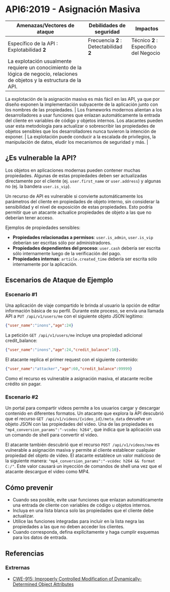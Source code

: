 API6:2019 - Asignación Masiva
=============================

| Amenazas/Vectores de ataque | Debilidades de seguridad | Impactos |
| - | - | - |
| Específico de la API : Explotabilidad **2** | Frecuencia **2** : Detectabilidad **2** | Técnico **2** : Específico del Negocio |
| La explotación usualmente requiere un conocimiento de la lógica de negocio, relaciones de objetos y la estructura de la API.
La explotación de la asignación masiva es más fácil en las API, ya que por diseño exponen la implementación subyacente de la aplicación
junto con los nombres de las propiedades. | Los frameworks modernos alientan a los desarrolladores a usar funciones que enlazan
automáticamente la entrada del cliente en variables de código y objetos internos. Los atacantes pueden usar esta metodología para
actualizar o sobrescribir las propiedades de objetos sensibles que los desarrolladores nunca tuvieron la intención de exponer. |
La explotación puede conducir a la escalada de privilegios, la manipulación de datos, eludir los mecanismos de seguridad y más. |

## ¿Es vulnerable la API?

Los objetos en aplicaciones modernas pueden contener muchas propiedades.
Algunas de estas propiedades deben ser actualizadas directamente por el cliente
(ej. `user.first_name` or `user.address`) y algunas no (ej. la bandera `user.is_vip`).

Un recurso de API es vulnerable si convierte automáticamente los parámetros del cliente
en propiedades de objeto interno, sin considerar la sensibilidad y el nivel de
exposición de estas propiedades. Esto podría permitir que un atacante actualice
propiedades de objeto a las que no deberían tener acceso.

Ejemplos de propiedades sensibles:

* **Propiedades relacionadas a permisos**: `user.is_admin`, `user.is_vip` deberían
  ser escritas sólo por administradores.
* **Propiedades dependientes del proceso**: `user.cash` debería ser escrita sólo
  internamente luego de la verificación del pago.
* **Propiedades internas**: `article.created_time` debería ser escrita sólo
  internamente por la aplicación.

## Escenarios de Ataque de Ejemplo

### Escenario #1

Una aplicación de viaje compartido le brinda al usuario la opción de editar
información básica de su perfil. Durante este proceso, se envía una llamada API
a `PUT /api/v1/users/me` con el siguiente objeto JSON legítimo:

```json
{"user_name":"inons","age":24}
```

La petición `GET /api/v1/users/me` incluye una propiedad adicional
credit_balance:

```json
{"user_name":"inons","age":24,"credit_balance":10}.
```

El atacante replica el primer request con el siguiente contenido:

```json
{"user_name":"attacker","age":60,"credit_balance":99999}
```

Como el recurso es vulnerable a asignación masiva, el atacante recibe
crédito sin pagar.

### Escenario #2

Un portal para compartir videos permite a los usuarios cargar y descargar contenido en
diferentes formatos. Un atacante que explora la API descubrió que el recurso
`GET /api/v1/videos/{video_id}/meta_data` devuelve un objeto JSON con las propiedades
del video. Una de las propiedades es `"mp4_conversion_params":"-vcodec h264"`,
que indica que la aplicación usa un comando de shell para convertir el video.

El atacante también descubrió que el recurso `POST /api/v1/videos/new` es vulnerable a
asignación masiva y permite al cliente establecer cualquier propiedad del objeto de video.
El atacante establece un valor malicioso de la siguiente manera:
`"mp4_conversion_params":"-vcódec h264 && format C:/"`. Este valor causará un
inyección de comandos de shell una vez que el atacante descargue el video como MP4.

## Cómo prevenir

* Cuando sea posible, evite usar funciones que enlazan automáticamente una entrada de cliente
  con variables de código u objetos internos.
* Incluya en una lista blanca solo las propiedades que el cliente debe actualizar.
* Utilice las funciones integradas para incluir en la lista negra las propiedades a las que
  no deben acceder los clientes.
* Cuando corresponda, defina explícitamente y haga cumplir esquemas para los datos de entrada.

## Referencias

### Extrernas

* [CWE-915: Improperly Controlled Modification of Dynamically-Determined Object Attributes][1]

[1]: https://cwe.mitre.org/data/definitions/915.html
